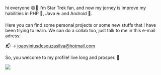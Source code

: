 hi everyone 😄🖖 I'm Star Trek fan, and now my jorney is improve my habilities in PHP 🐘, Java ☕️ and Android 🤖. 

Here you can find some personal projects or some new stuffs that I have been trying to learn. We can do a collab too, just talk to me in this e-mail adress:

📬 -> joaoviniusdesouzasilva@hotmail.com

So, you welcome to my profile! live long and prosper. 🖖

<img src="https://media.giphy.com/media/IL4iTvQH0MjS/giphy.gif" />
